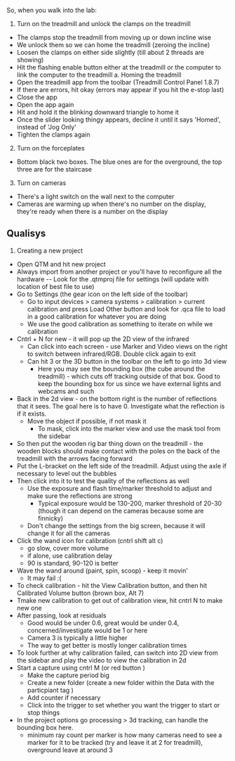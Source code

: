 So, when you walk into the lab:
1. Turn on the treadmill and unlock the clamps on the treadmill
- The clamps stop the treadmill from moving up or down incline wise
- We unlock them so we can home the treadmill (zeroing the incline)
- Loosen the clamps on either side slightly (till about 2 threads are showing)
- Hit the flashing enable button either at the treadmill or the computer to link the computer to the treadmill
a. Homing the treadmill
- Open the treadmill app from the toolbar (Treadmill Control Panel 1.8.7)
- If there are errors, hit okay (errors may appear if you hit the e-stop last)
- Close the app
- Open the app again
- Hit and hold it the blinking downward triangle to home it
- Once the slider looking thingy appears, decline it until it says 'Homed', instead of 'Jog Only' 
- Tighten the clamps again
2. Turn on the forceplates 
- Bottom black two boxes. The blue ones are for the overground, the top three are for the staircase 
3. Turn on cameras 
-  There's a light switch on the wall next to the computer 
- Cameras are warming up when there's no number on the display, they're ready when there is a number on the display 



## Qualisys 
1. Creating a new project
- Open QTM and hit new project
- Always import from another project or you'll have to reconfigure all the hardware 
-- Look for the .qtmproj file for settings (will update with location of best file to use)
- Go to Settings (the gear icon on the left side of the toolbar)
    - Go to input devices > camera systems > calibration > current calibration and press Load Other button and look for .qca file to load in a good calibration for whatever you are doing 
    - We use the good calibration as something to iterate on while we calibration 
- Cntrl + N for new - it will pop up the 2D view of the infrared 
    - Can click into each screen - use Marker and Video views on the right to switch between infrared/RGB. Double click again to exit
    - Can hit 3 or the 3D button in the toolbar on the left to go into 3d view
        - Here you may see the bounding box (the cube around the treadmill) - which cuts off tracking outside of that box. Good to keep the bounding box for us since we have external lights and webcams and such
- Back in the 2d view - on the bottom right is the number of reflections that it sees. The goal here is to have 0. Investigate what the reflection is if it exists. 
    - Move the object if possible, if not mask it
        - To mask, click into the marker view and use the mask tool from the sidebar
- So then put the wooden rig bar thing down on the treadmill - the wooden blocks should make contact with the poles on the back of the treadmill with the arrows facing forward
- Put the L-bracket on the left side of the treadmill. Adjust using the axle if necessary to level out the bubbles 
- Then click into it to test the quality of the reflections as well
    - Use the exposure and flash time/marker threshold to adjust and make sure the reflections are strong
        - Typical exposure would be 130-200, marker threshold of 20-30 (though it can depend on the cameras because some are finnicky)
    - Don't change the settings from the big screen, because it will change it for all the cameras
- Click the wand icon for calibration (cntrl shift alt c)
    - go slow, cover more volume 
    - if alone, use calibration delay 
    - 90 is standard, 90-120 is better
- Wave the wand around (paint, spin, scoop) - keep it movin'
    - It may fail :(
- To check calibration - hit the View Calibration button, and then hit Calibrated Volume button (brown box, Alt 7)
- Tmake new calibration to get out of calibration view,  hit cntrl N to make new one 
- After passing, look at residuals 
    - Good would be under 0.6, great would be under 0.4, concerned/investigate would be 1 or here
    - Camera 3 is typically a little higher 
    - The way to get better is mostly longer calibration times 
- To look further at why calibration failed, can switch into 2D view from the sidebar and play the video to view the calibration in 2d 
- Start a capture using cntrl M (or red button )
    - Make the capture period big 
    - Create a new folder (create a new folder within the Data with the particpiant tag )
    - Add counter if necessary 
    - Click into the trigger to set whether you want the trigger to start or stop things 
- In the project options go processing > 3d tracking, can handle the bounding box here. 
    - minimum ray count per marker is how many cameras need to see a marker for it to be tracked (try and leave it at 2 for treadmill), overground leave at around 3

    

